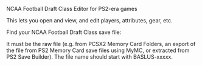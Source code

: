 NCAA Football Draft Class Editor for PS2-era games

This lets you open and view, and edit players, attributes, gear, etc.

Find your NCAA Football Draft Class save file:

It must be the raw file (e.g. from PCSX2 Memory Card Folders, an export of the file from PS2 Memory Card save files using MyMC, or extracted from PS2 Save Builder).
The file name should start with BASLUS-xxxxx.
